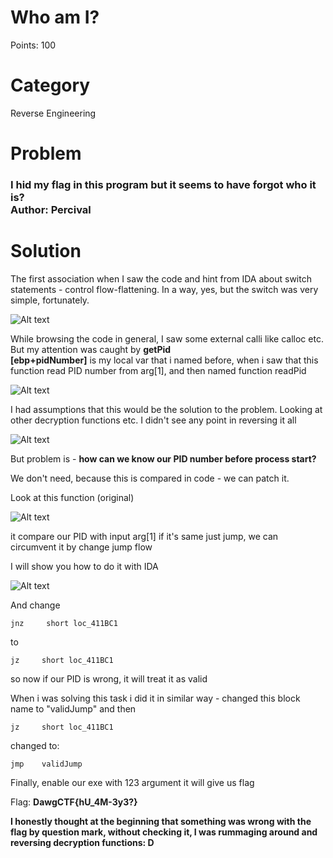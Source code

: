 <h1>Who am I?</h1>
Points: 100

<h1>Category</h1>
Reverse Engineering

<h1>Problem</h1>
<h3>I hid my flag in this program but it seems to have forgot who it is?<br/>
 Author: Percival</h3>

<h1>Solution</h1>

The first association when I saw the code and hint from IDA about switch statements - control flow-flattening.
In a way, yes, but the switch was very simple, fortunately. <br/>

![Alt text](https://i.imgur.com/IzrTSRT.png "Title")


While browsing the code in general, I saw some external calli like calloc etc. But my attention was caught by <b>getPid</b> <br/>
<b>[ebp+pidNumber]</b> is my local var that i named before, when i saw that this function read PID number from arg[1], and then named function readPid

![Alt text](https://i.imgur.com/VqQ5d2q.png "Title")

I had assumptions that this would be the solution to the problem. Looking at other decryption functions etc. I didn't see any point in reversing it all

![Alt text](https://i.imgur.com/ae13yxi.png "Title") <br />

But problem is - <b>how can we know our PID number before process start?</b><br/>

We don't need, because this is compared in code - we can patch it. <br />

Look at this function (original)

![Alt text](https://i.imgur.com/tPczu9N.png "Title")

it compare our PID with input arg[1] if it's same just jump, we can circumvent it by change jump flow <br />

I will show you how to do it with IDA

![Alt text](https://i.imgur.com/MsbeGBw.png "Title")

And change
```assembly
jnz     short loc_411BC1
```
to

```assembly
jz     short loc_411BC1
```

so now if our PID is wrong, it will treat it as valid <br/>

When i was solving this task i did it in similar way - changed this block name to "validJump" and then

```assembly
jz     short loc_411BC1
```

changed to:

```assembly
jmp	   validJump
```

Finally, enable our exe with 123 argument it will give us flag<br/>

Flag: <b>DawgCTF{hU_4M-3y3?}</b>

**I honestly thought at the beginning that something was wrong with the flag by question mark, without checking it, I was rummaging around and reversing decryption functions: D**


